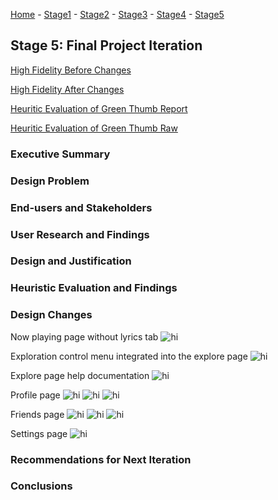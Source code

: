 ﻿[Home](https://colinauyeng.github.io/CPSC-481--MusicSurf/) - [Stage1](https://colinauyeng.github.io/CPSC-481--MusicSurf/Stage1) - [Stage2](https://colinauyeng.github.io/CPSC-481--MusicSurf/Stage2) - [Stage3](https://colinauyeng.github.io/CPSC-481--MusicSurf/Stage3) - [Stage4](https://colinauyeng.github.io/CPSC-481--MusicSurf/Stage4) - [Stage5](https://colinauyeng.github.io/CPSC-481--MusicSurf/Stage5)  
## Stage 5: Final Project Iteration
[High Fidelity Before Changes](https://drive.google.com/file/d/1Vk7DVAMrsCKQlQxesS96K9UTKkQANoby/view?usp=sharing)

[High Fidelity After Changes](https://drive.google.com/file/d/1mTAGY4M7d5is8QehUcibwY0j3aierE4Z/view?usp=sharing)

[Heuritic Evaluation of Green Thumb Report](https://github.com/colinauyeng/CPSC-481--MusicSurf/blob/master/Heuristic%20Evaluation%20of%20MusicSurf%20Report.docx)

[Heuritic Evaluation of Green Thumb Raw](https://github.com/colinauyeng/CPSC-481--MusicSurf/blob/master/Heuristic%20Evaluation%20of%20Green%20Thumb.xlsx)

### Executive Summary


### Design Problem


### End-users and Stakeholders


### User Research and Findings


### Design and Justification 


### Heuristic Evaluation and Findings


### Design Changes
Now playing page without lyrics tab
<img src="nowplaying.PNG" alt="hi" class="inline"/>

Exploration control menu integrated into the explore page
<img src="explorecontrol.PNG" alt="hi" class="inline"/>

Explore page help documentation
<img src="explorehelp.PNG" alt="hi" class="inline"/>

Profile page
<img src="profile1.PNG" alt="hi" class="inline"/>
<img src="profile2.PNG" alt="hi" class="inline"/>
<img src="profile3.PNG" alt="hi" class="inline"/>

Friends page
<img src="friends1.PNG" alt="hi" class="inline"/>
<img src="friends3.PNG" alt="hi" class="inline"/>
<img src="friends4.PNG" alt="hi" class="inline"/>

Settings page
<img src="settings.PNG" alt="hi" class="inline"/>

### Recommendations for Next Iteration


### Conclusions

